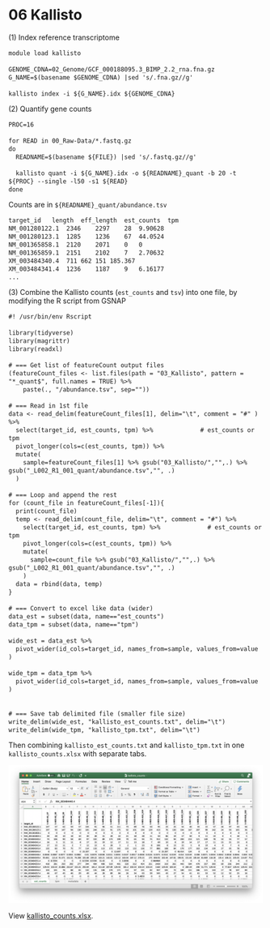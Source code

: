 # 06 Kallisto

(1) Index reference transcriptome

```
module load kallisto

GENOME_CDNA=02_Genome/GCF_000188095.3_BIMP_2.2_rna.fna.gz
G_NAME=$(basename $GENOME_CDNA) |sed 's/.fna.gz//g'

kallisto index -i ${G_NAME}.idx ${GENOME_CDNA}
```

(2) Quantify gene counts

```
PROC=16

for READ in 00_Raw-Data/*.fastq.gz
do
  READNAME=$(basename ${FILE}) |sed 's/.fastq.gz//g'
  
  kallisto quant -i ${G_NAME}.idx -o ${READNAME}_quant -b 20 -t ${PROC} --single -l50 -s1 ${READ}
done
```

Counts are in `${READNAME}_quant/abundance.tsv`

```
target_id	length	eff_length	est_counts	tpm
NM_001280122.1	2346	2297	28	9.90628
NM_001280123.1	1285	1236	67	44.0524
NM_001365858.1	2120	2071	0	0
NM_001365859.1	2151	2102	7	2.70632
XM_003484340.4	711	662	151	185.367
XM_003484341.4	1236	1187	9	6.16177
...
```

(3) Combine the Kallisto counts (`est_counts` and `tsv`) into one file, by modifying the R script from GSNAP

```
#! /usr/bin/env Rscript

library(tidyverse)
library(magrittr)
library(readxl)

# === Get list of featureCount output files
(featureCount_files <- list.files(path = "03_Kallisto", pattern = "*_quant$", full.names = TRUE) %>% 
    paste(., "/abundance.tsv", sep=""))

# === Read in 1st file
data <- read_delim(featureCount_files[1], delim="\t", comment = "#" ) %>%
  select(target_id, est_counts, tpm) %>%             # est_counts or tpm
  pivot_longer(cols=c(est_counts, tpm)) %>% 
  mutate(
    sample=featureCount_files[1] %>% gsub("03_Kallisto/","",.) %>% gsub("_L002_R1_001_quant/abundance.tsv","", .)
  )

# === Loop and append the rest
for (count_file in featureCount_files[-1]){
  print(count_file)
  temp <- read_delim(count_file, delim="\t", comment = "#") %>%
    select(target_id, est_counts, tpm) %>%             # est_counts or tpm
    pivot_longer(cols=c(est_counts, tpm)) %>% 
    mutate(
      sample=count_file %>% gsub("03_Kallisto/","",.) %>% gsub("_L002_R1_001_quant/abundance.tsv","", .)
    )
  data = rbind(data, temp)
}

# === Convert to excel like data (wider)
data_est = subset(data, name=="est_counts")
data_tpm = subset(data, name=="tpm")

wide_est = data_est %>%
  pivot_wider(id_cols=target_id, names_from=sample, values_from=value )

wide_tpm = data_tpm %>%
  pivot_wider(id_cols=target_id, names_from=sample, values_from=value )
  

# === Save tab delimited file (smaller file size)
write_delim(wide_est, "kallisto_est_counts.txt", delim="\t")
write_delim(wide_tpm, "kallisto_tpm.txt", delim="\t")
```

Then combining `kallisto_est_counts.txt` and `kallisto_tpm.txt` in one `kallisto_counts.xlsx` with separate tabs.

![](results/assets/screenshot_kallisto_counts.png)

View [kallisto_counts.xlsx](results/kallisto_counts.xlsx).





